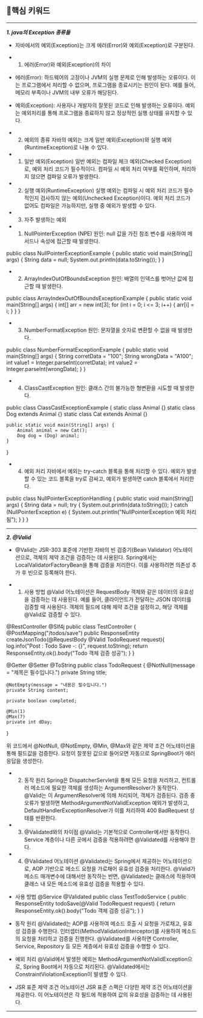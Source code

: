## 🎯핵심 키워드

---

***1.  java의 Exception 종류들***

- 자바에서의 예외(Exception)는 크게 에러(Error)와 예외(Exception)로 구분된다.

- 1. 에러(Error)와 예외(Exception)의 차이
 - 에러(Error): 하드웨어의 고장이나 JVM의 실행 문제로 인해 발생하는 오류이다. 이는 프로그램에서 처리할 수 없으며, 프로그램을 종료시키는 원인이 된다. 예를 들어, 메모리 부족이나 JVM의 내부 오류가 해당된다.
 - 예외(Exception): 사용자나 개발자의 잘못된 코드로 인해 발생하는 오류이다. 예외는 예외처리를 통해 프로그램을 종료하지 않고 정상적인 실행 상태를 유지할 수 있다.

- 2. 예외의 종류
자바의 예외는 크게 일반 예외(Exception)와 실행 예외(RuntimeException)로 나눌 수 있다.
 - 1. 일반 예외(Exception)
일반 예외는 컴파일 체크 예외(Checked Exception)로, 예외 처리 코드가 필수적이다. 컴파일 시 예외 처리 여부를 확인하며, 처리하지 않으면 컴파일 오류가 발생한다.
 - 2. 실행 예외(RuntimeException)
실행 예외는 컴파일 시 예외 처리 코드가 필수적인지 검사하지 않는 예외(Unchecked Exception)이다. 예외 처리 코드가 없어도 컴파일은 가능하지만, 실행 중 예외가 발생할 수 있다.

- 3. 자주 발생하는 예외
 - 1. NullPointerException (NPE)
 원인: null 값을 가진 참조 변수를 사용하여 메서드나 속성에 접근할 때 발생한다.

public class NullPointerExceptionExample {
    public static void main(String[] args) {
        String data = null;
        System.out.println(data.toString());
    }
}

 - 2. ArrayIndexOutOfBoundsException
 원인: 배열의 인덱스를 벗어난 값에 접근할 때 발생한다.

public class ArrayIndexOutOfBoundsExceptionExample {
    public static void main(String[] args) {
        int[] arr = new int[3];
        for (int i = 0; i <= 3; i++) {
            arr[i] = i;
        }
    }
}

 - 3. NumberFormatException
 원인: 문자열을 숫자로 변환할 수 없을 때 발생한다.

public class NumberFormatExceptionExample {
    public static void main(String[] args) {
        String corretData = "100";
        String wrongData = "A100";
        int value1 = Integer.parseInt(corretData);
        int value2 = Integer.parseInt(wrongData);
    }
}

 - 4. ClassCastException
 원인: 클래스 간의 불가능한 형변환을 시도할 때 발생한다.

public class ClassCastExceptionExample {
    static class Animal {}
    static class Dog extends Animal {}
    static class Cat extends Animal {}

    public static void main(String[] args) {
        Animal animal = new Cat();
        Dog dog = (Dog) animal;
    }
}

- 4. 예외 처리
자바에서 예외는 try-catch 블록을 통해 처리할 수 있다. 예외가 발생할 수 있는 코드 블록을 try로 감싸고, 예외가 발생하면 catch 블록에서 처리한다.

public class NullPointerExceptionHandling {
    public static void main(String[] args) {
        String data = null;
        try {
            System.out.println(data.toString());
        } catch (NullPointerException e) {
            System.out.println("NullPointerException 예외 처리됨");
        }
    }
}

---


***2. @Valid***

- @Valid는 JSR-303 표준에 기반한 자바의 빈 검증기(Bean Validator) 어노테이션으로, 객체의 제약 조건을 검증하는 데 사용된다. Spring에서는 LocalValidatorFactoryBean을 통해 검증을 처리한다. 이를 사용하려면 의존성 추가 후 빈으로 등록해야 한다.

- 1. 사용 방법
@Valid 어노테이션은 RequestBody 객체와 같은 데이터의 유효성을 검증하는 데 사용된다. 예를 들어, 클라이언트가 전달하는 JSON 데이터를 검증할 때 사용된다.
객체의 필드에 대해 제약 조건을 설정하고, 해당 객체를 @Valid로 검증할 수 있다.

@RestController
@Slf4j
public class TestController {
    @PostMapping("/todos/save")
    public ResponseEntity<String> createJsonTodo(@RequestBody @Valid TodoRequest request){
        log.info("Post : Todo Save -: {}", request.toString);
        return ResponseEntity.ok().body("Todo 객체 검증 성공");
    }
}

@Getter
@Setter
@ToString
public class TodoRequest {
    @NotNull(message = "제목은 필수입니다.")
    private String title;

    @NotEmpty(message = "내용은 필수입니다.")
    private String content;

    private boolean completed;

    @Min(1)
    @Max(7)
    private int dDay;
}

위 코드에서 @NotNull, @NotEmpty, @Min, @Max와 같은 제약 조건 어노테이션을 통해 필드값을 검증한다. 요청이 잘못된 값으로 들어오면 자동으로 SpringBoot가 에러 응답을 생성한다.

- 2. 동작 원리
Spring은 DispatcherServlet을 통해 모든 요청을 처리하고, 컨트롤러 메소드에 필요한 객체를 생성하는 ArgumentResolver가 동작한다.
@Valid는 이 ArgumentResolver에 의해 처리되어, 객체가 검증된다. 검증 중 오류가 발생하면 MethodArgumentNotValidException 예외가 발생하고, DefaultHandlerExceptionResolver가 이를 처리하여 400 BadRequest 상태를 반환한다.

- 3. @Validated와의 차이점
@Valid는 기본적으로 Controller에서만 동작한다. Service 계층이나 다른 곳에서 검증을 적용하려면 @Validated를 사용해야 한다.

- 4. @Validated 어노테이션
@Validated는 Spring에서 제공하는 어노테이션으로, AOP 기반으로 메소드 요청을 가로채어 유효성 검증을 처리한다. @Valid가 메소드 매개변수에 대해서만 동작하는 반면, @Validated는 클래스에 적용하여 클래스 내 모든 메소드에 유효성 검증을 적용할 수 있다.

 - 사용 방법
@Service
@Validated
public class TestTodoService {
    public ResponseEntity todoSave(@Valid TodoRequest request) {
        return ResponseEntity.ok().body("Todo 객체 검증 성공");
    }
}

 - 동작 원리
 @Validated는 AOP를 사용하여 메소드 호출 시 요청을 가로채고, 유효성 검증을 수행한다. 인터셉터(MethodValidationInterceptor)를 사용하여 메소드의 요청을 처리하고 검증을 진행한다.
 @Validated를 사용하면 Controller, Service, Repository 등 모든 계층에서 유효성 검증을 수행할 수 있다.

 - 예외 처리
 @Valid에서 발생한 예외는 MethodArgumentNotValidException으로, Spring Boot에서 자동으로 처리된다.
 @Validated에서는 ConstraintViolationException이 발생할 수 있다.

 - JSR 표준 제약 조건 어노테이션
 JSR 표준 스펙은 다양한 제약 조건 어노테이션을 제공한다. 이 어노테이션은 각 필드에 적용하여 값의 유효성을 검증하는 데 사용된다.

---
